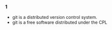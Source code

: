### 1

+ git is a distributed version control system.
+ git is a free software distributed under the CPL